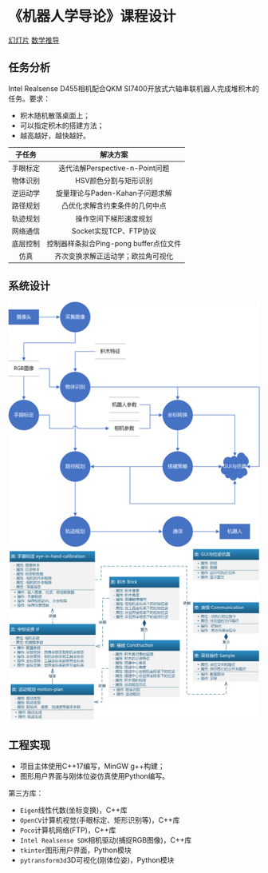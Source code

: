 # 《机器人学导论》课程设计

[幻灯片](./share/docs/latex/slide/slide.pdf)
[数学推导]((./share/docs/latex/theoretical-derivations/trajectory-planning.pdf))

## 任务分析

Intel Realsense D455相机配合QKM SI7400开放式六轴串联机器人完成堆积木的任务。要求：

- 积木随机散落桌面上；
- 可以指定积木的搭建方法；
- 越高越好，越快越好。

|子任务| 解决方案|
|:------:|:------:|
|手眼标定|迭代法解Perspective-n-Point问题|
|物体识别|HSV颜色分割与矩形识别|
|逆运动学|旋量理论与Paden-Kahan子问题求解|
|路径规划|凸优化求解含约束条件的几何中点|
|轨迹规划|操作空间下梯形速度规划|
|网络通信|Socket实现TCP、FTP协议|
|底层控制|控制器样条拟合Ping-pong buffer点位文件|
|仿真|齐次变换求解正运动学；欧拉角可视化|


## 系统设计

<img src="share/docs/graphics/UML数据流图.png" alt="UML数据流图" style="zoom: 50%;" />

<img src="share/docs/graphics/UML类图.png" alt="UML类图" style="zoom:50%;" />



## 工程实现

- 项目主体使用C++17编写，MinGW g++构建；
- 图形用户界面与刚体位姿仿真使用Python编写。

第三方库：

- `Eigen`线性代数(坐标变换)，C++库
- `OpenCV`计算机视觉(手眼标定、矩形识别等)，C++库
- `Poco`计算机网络(FTP)，C++库
- `Intel Realsense SDK`相机驱动(捕捉RGB图像)，C++库
- `tkinter`图形用户界面，Python模块
- `pytransform3d`3D可视化(刚体位姿)，Python模块
